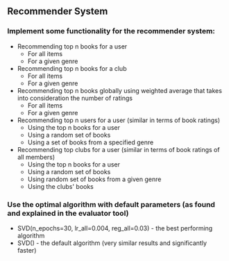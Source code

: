 ## Recommender System

### Implement some functionality for the recommender system:

+ Recommending top n books for a user
    + For all items
    + For a given genre
+ Recommending top n books for a club
    + For all items
    + For a given genre
+ Recommending top n books globally using weighted average that takes into consideration the number of ratings
    + For all items
    + For a given genre
+ Recommending top n users for a user (similar in terms of book ratings)
    + Using the top n books for a user
    + Using a random set of books
    + Using a set of books from a specified genre
+ Recommending top clubs for a user (similar in terms of book ratings of all members)
    + Using the top n books for a user
    + Using a random set of books
    + Using random set of books from a given genre
    + Using the clubs' books

### Use the optimal algorithm with default parameters (as found and explained in the evaluator tool)

+ SVD(n_epochs=30, lr_all=0.004, reg_all=0.03) - the best performing algorithm
+ SVD() - the default algorithm (very similar results and significantly faster)